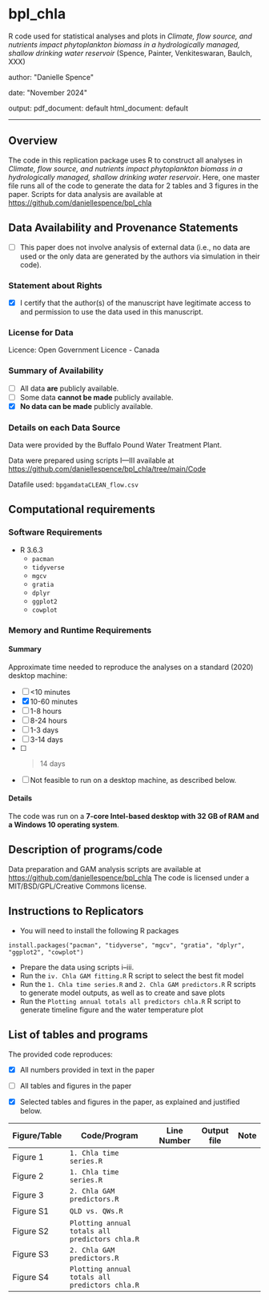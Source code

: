 # bpl_chla
R code used for statistical analyses and plots in *Climate, flow source, and nutrients impact phytoplankton biomass in a hydrologically managed, shallow drinking water reservoir* (Spence, Painter, Venkiteswaran, Baulch, XXX)

author: "Danielle Spence"

date: "November 2024"

output:
  pdf_document: default
  html_document: default
  
---

Overview
--------

The code in this replication package uses R to construct all analyses in *Climate, flow source, and nutrients impact phytoplankton biomass in a hydrologically managed, shallow drinking water reservoir*. Here, one master file runs all of the code to generate the data for 2 tables and 3 figures in the paper. Scripts for data analysis are available at https://github.com/daniellespence/bpl_chla

Data Availability and Provenance Statements
----------------------------

- [ ] This paper does not involve analysis of external data (i.e., no data are used or the only data are generated by the authors via simulation in their code).

### Statement about Rights

- [x] I certify that the author(s) of the manuscript have legitimate access to and permission to use the data used in this manuscript. 


### License for Data

Licence: Open Government Licence - Canada

### Summary of Availability

- [ ] All data **are** publicly available.
- [ ] Some data **cannot be made** publicly available.
- [x] **No data can be made** publicly available.

### Details on each Data Source

Data were provided by the Buffalo Pound Water Treatment Plant.

Data were prepared using scripts I—III available at https://github.com/daniellespence/bpl_chla/tree/main/Code

Datafile used:  `bpgamdataCLEAN_flow.csv`

Computational requirements
---------------------------

### Software Requirements

- R 3.6.3
  - `pacman`
  - `tidyverse`
  - `mgcv`
  - `gratia`
  - `dplyr`
  - `ggplot2`
  - `cowplot`


### Memory and Runtime Requirements

#### Summary

Approximate time needed to reproduce the analyses on a standard (2020) desktop machine:

- [ ] <10 minutes
- [x] 10-60 minutes
- [ ] 1-8 hours
- [ ] 8-24 hours
- [ ] 1-3 days
- [ ] 3-14 days
- [ ] > 14 days
- [ ] Not feasible to run on a desktop machine, as described below.

#### Details

The code was run on a **7-core Intel-based desktop with 32 GB of RAM and a Windows 10 operating system**. 

Description of programs/code
----------------------------

Data preparation and GAM analysis scripts are available at https://github.com/daniellespence/bpl_chla
The code is licensed under a MIT/BSD/GPL/Creative Commons license.

Instructions to Replicators
---------------------------

- You will need to install the following R packages

`install.packages("pacman", "tidyverse", "mgcv", "gratia", "dplyr", "ggplot2", "cowplot")`

- Prepare the data using scripts i–iii.
- Run the `iv. Chla GAM fitting.R` R script to select the best fit model
- Run the `1. Chla time series.R` and `2. Chla GAM predictors.R` R scripts to generate model outputs, as well as to create and save plots
- Run the `Plotting annual totals all predictors chla.R` R script to generate timeline figure and the water temperature plot

List of tables and programs
---------------------------

The provided code reproduces:

- [x] All numbers provided in text in the paper
- [ ] All tables and figures in the paper
- [x] Selected tables and figures in the paper, as explained and justified below.


| Figure/Table  | Code/Program             | Line Number | Output file                      | Note   |
|-----------|-------------------------|-------------|----------------------------------|-------|
| Figure 1 | `1. Chla time series.R` |      |   ||
| Figure 2 |  `1. Chla time series.R`|      |   ||
| Figure 3 | `2. Chla GAM predictors.R` |      |   ||
| Figure S1 |  `QLD vs. QWs.R` |     |   ||
| Figure S2 | `Plotting annual totals all predictors chla.R` |      |   ||
| Figure S3 | `2. Chla GAM predictors.R`|       |   ||
| Figure S4 | `Plotting annual totals all predictors chla.R`|      |   ||
